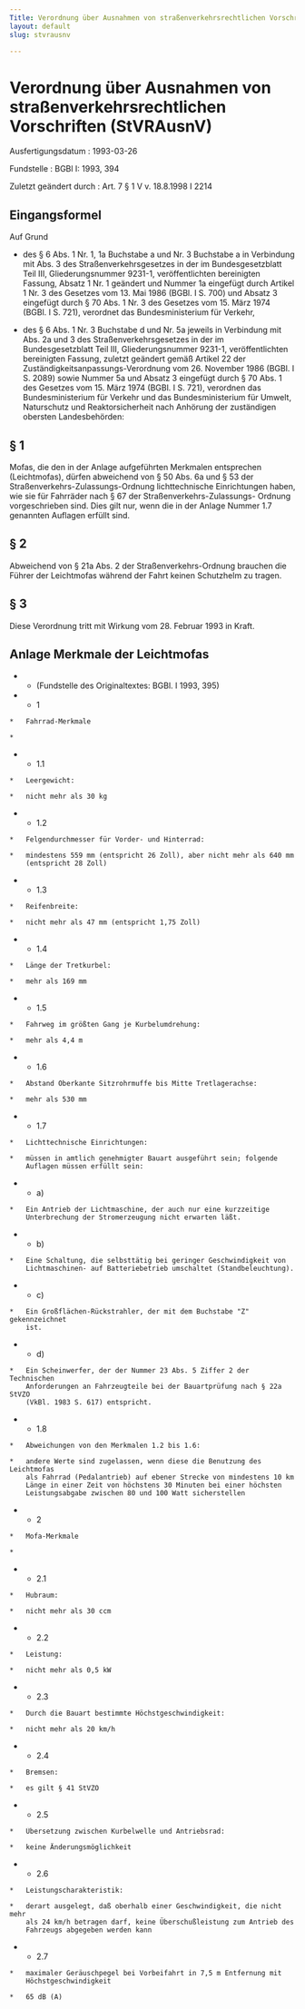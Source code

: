 ```yaml
---
Title: Verordnung über Ausnahmen von straßenverkehrsrechtlichen Vorschriften
layout: default
slug: stvrausnv

---
```


# Verordnung über Ausnahmen von straßenverkehrsrechtlichen Vorschriften (StVRAusnV)

Ausfertigungsdatum
:   1993-03-26

Fundstelle
:   BGBl I: 1993, 394

Zuletzt geändert durch
:   Art. 7 § 1 V v. 18.8.1998 I 2214


## Eingangsformel

Auf Grund

-   des § 6 Abs. 1 Nr. 1, 1a Buchstabe a und Nr. 3 Buchstabe a in
    Verbindung mit Abs. 3 des Straßenverkehrsgesetzes in der im
    Bundesgesetzblatt Teil III, Gliederungsnummer 9231-1, veröffentlichten
    bereinigten Fassung, Absatz 1 Nr. 1 geändert und Nummer 1a eingefügt
    durch Artikel 1 Nr. 3 des Gesetzes vom 13. Mai 1986 (BGBl. I S. 700)
    und Absatz 3 eingefügt durch § 70 Abs. 1 Nr. 3 des Gesetzes vom 15.
    März 1974 (BGBl. I S. 721), verordnet das Bundesministerium für
    Verkehr,


-   des § 6 Abs. 1 Nr. 3 Buchstabe d und Nr. 5a jeweils in Verbindung mit
    Abs. 2a und 3 des Straßenverkehrsgesetzes in der im Bundesgesetzblatt
    Teil III, Gliederungsnummer 9231-1, veröffentlichten bereinigten
    Fassung, zuletzt geändert gemäß Artikel 22 der
    Zuständigkeitsanpassungs-Verordnung vom 26. November 1986 (BGBl. I S.
    2089) sowie Nummer 5a und Absatz 3 eingefügt durch § 70 Abs. 1 des
    Gesetzes vom 15. März 1974 (BGBl. I S. 721), verordnen das
    Bundesministerium für Verkehr und das Bundesministerium für Umwelt,
    Naturschutz und Reaktorsicherheit nach Anhörung der zuständigen
    obersten Landesbehörden:





## § 1

Mofas, die den in der Anlage aufgeführten Merkmalen entsprechen
(Leichtmofas), dürfen abweichend von § 50 Abs. 6a und § 53 der
Straßenverkehrs-Zulassungs-Ordnung lichttechnische Einrichtungen
haben, wie sie für Fahrräder nach § 67 der Straßenverkehrs-Zulassungs-
Ordnung vorgeschrieben sind. Dies gilt nur, wenn die in der Anlage
Nummer 1.7 genannten Auflagen erfüllt sind.


## § 2

Abweichend von § 21a Abs. 2 der Straßenverkehrs-Ordnung brauchen die
Führer der Leichtmofas während der Fahrt keinen Schutzhelm zu tragen.


## § 3

Diese Verordnung tritt mit Wirkung vom 28. Februar 1993 in Kraft.


## Anlage Merkmale der Leichtmofas


*    *   (Fundstelle des Originaltextes: BGBl. I 1993, 395)


*    *   1

    *   Fahrrad-Merkmale

    *

*    *   1.1

    *   Leergewicht:

    *   nicht mehr als 30 kg


*    *   1.2

    *   Felgendurchmesser für Vorder- und Hinterrad:

    *   mindestens 559 mm (entspricht 26 Zoll), aber nicht mehr als 640 mm
        (entspricht 28 Zoll)


*    *   1.3

    *   Reifenbreite:

    *   nicht mehr als 47 mm (entspricht 1,75 Zoll)


*    *   1.4

    *   Länge der Tretkurbel:

    *   mehr als 169 mm


*    *   1.5

    *   Fahrweg im größten Gang je Kurbelumdrehung:

    *   mehr als 4,4 m


*    *   1.6

    *   Abstand Oberkante Sitzrohrmuffe bis Mitte Tretlagerachse:

    *   mehr als 530 mm


*    *   1.7

    *   Lichttechnische Einrichtungen:

    *   müssen in amtlich genehmigter Bauart ausgeführt sein; folgende
        Auflagen müssen erfüllt sein:


*    *   a)

    *   Ein Antrieb der Lichtmaschine, der auch nur eine kurzzeitige
        Unterbrechung der Stromerzeugung nicht erwarten läßt.


*    *   b)

    *   Eine Schaltung, die selbsttätig bei geringer Geschwindigkeit von
        Lichtmaschinen- auf Batteriebetrieb umschaltet (Standbeleuchtung).


*    *   c)

    *   Ein Großflächen-Rückstrahler, der mit dem Buchstabe "Z" gekennzeichnet
        ist.


*    *   d)

    *   Ein Scheinwerfer, der der Nummer 23 Abs. 5 Ziffer 2 der Technischen
        Anforderungen an Fahrzeugteile bei der Bauartprüfung nach § 22a StVZO
        (VkBl. 1983 S. 617) entspricht.


*    *   1.8

    *   Abweichungen von den Merkmalen 1.2 bis 1.6:

    *   andere Werte sind zugelassen, wenn diese die Benutzung des Leichtmofas
        als Fahrrad (Pedalantrieb) auf ebener Strecke von mindestens 10 km
        Länge in einer Zeit von höchstens 30 Minuten bei einer höchsten
        Leistungsabgabe zwischen 80 und 100 Watt sicherstellen


*    *   2

    *   Mofa-Merkmale

    *

*    *   2.1

    *   Hubraum:

    *   nicht mehr als 30 ccm


*    *   2.2

    *   Leistung:

    *   nicht mehr als 0,5 kW


*    *   2.3

    *   Durch die Bauart bestimmte Höchstgeschwindigkeit:

    *   nicht mehr als 20 km/h


*    *   2.4

    *   Bremsen:

    *   es gilt § 41 StVZO


*    *   2.5

    *   Übersetzung zwischen Kurbelwelle und Antriebsrad:

    *   keine Änderungsmöglichkeit


*    *   2.6

    *   Leistungscharakteristik:

    *   derart ausgelegt, daß oberhalb einer Geschwindigkeit, die nicht mehr
        als 24 km/h betragen darf, keine Überschußleistung zum Antrieb des
        Fahrzeugs abgegeben werden kann


*    *   2.7

    *   maximaler Geräuschpegel bei Vorbeifahrt in 7,5 m Entfernung mit
        Höchstgeschwindigkeit

    *   65 dB (A)




